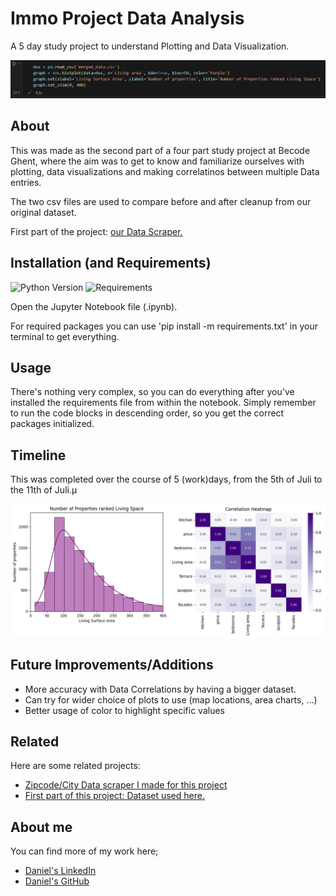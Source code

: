 # Immo Project Data Analysis

A 5 day study project to understand Plotting and Data Visualization.

![Data!](./assets/image.png)

## About

This was made as the second part of a four part study project at Becode Ghent, where the aim was to get to know and familiarize ourselves with plotting, data visualizations and making correlatinos between multiple Data entries.

The two csv files are used to compare before and after cleanup from our original dataset.

First part of the project: [our Data Scraper.](https://github.com/danielbauwens/challenge-collecting-data)

## Installation (and Requirements)

![Python Version](https://img.shields.io/badge/Python-3.xx-orange) ![Requirements](https://img.shields.io/badge/Easy-For_You-gr)

Open the Jupyter Notebook file (.ipynb).

For required packages you can use 'pip install -m requirements.txt' in your terminal to get everything.
## Usage

There's nothing very complex, so you can do everything after you've installed the requirements file from within the notebook. 
Simply remember to run the code blocks in descending order, so you get the correct packages initialized.

## Timeline

This was completed over the course of 5 (work)days, from the 5th of Juli to the 11th of Juli.µ

![Data plots](./assets/output.png)

## Future Improvements/Additions

- More accuracy with Data Correlations by having a bigger dataset.
- Can try for wider choice of plots to use (map locations, area charts, ...)
- Better usage of color to highlight specific values


## Related

Here are some related projects:

- [Zipcode/City Data scraper I made for this project](https://github.com/danielbauwens/Data-Scraper-Belgian-Locations)
- [First part of this project: Dataset used here.](https://github.com/danielbauwens/challenge-collecting-data)


## About me

You can find more of my work here;

- [Daniel's LinkedIn](https://www.linkedin.com/in/daniel-bauwens-5515a8256/)
- [Daniel's GitHub](https://github.com/danielbauwens)